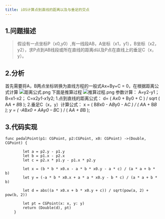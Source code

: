 ```yaml
---
title: iOS计算点到直线的距离以及与垂足的交点
---
```


## 1.问题描述
>假设有一点坐标P（x0,y0）,有一线段AB，A坐标（x1，y1），B坐标（x2，y2），求P点到AB线段或所在直线的距离d以及P点在直线上的垂足C（x，y）。
## 2.分析
首先需要将A，B两点坐标转换为直线方程的一般式Ax+By+C = 0，在根据距离公式计算
![距离公式.png](https://upload-images.jianshu.io/upload_images/1447375-ca8c2536138cb762.png?imageMogr2/auto-orient/strip%7CimageView2/2/w/1240)
下面是推算过程
![推算过程.png](https://upload-images.jianshu.io/upload_images/1447375-1318b93d0b69c326.png?imageMogr2/auto-orient/strip%7CimageView2/2/w/1240)
参数计算：
A=y2-y1；
B=x1-x2；
C=x2*y1-x1*y2;
1.点到直线的距离公式：
d= ( Ax0 + By0 + C ) / sqrt ( A*A + B*B );
2.垂足C（x，y）计算公式：
x = (  B*B*x0  -  A*B*y0  -  A*C  ) / ( A*A + B*B );
y  =  ( -A*B*x0 + A*A*y0 – B*C  ) / ( A*A + B*B );

## 3.代码实现

```
func pedalPoint(p1: CGPoint, p2:CGPoint, x0: CGPoint) ->(Double, CGPoint) {
        
        let a = p2.y - p1.y
        let b = p1.x - p2.x
        let c = p2.x * p1.y - p1.x * p2.y
        
        let x = (b * b * x0.x - a * b * x0.y - a * c) / (a * a + b * b)
        let y = (-a * b * x0.x + a * a * x0.y - b * c) / (a * a + b * b)
        
        let d = abs((a * x0.x + b * x0.y + c)) / sqrt(pow(a, 2) + pow(b, 2))

        let pt = CGPoint(x: x, y: y)
        return (Double(d), pt)
    }
```
